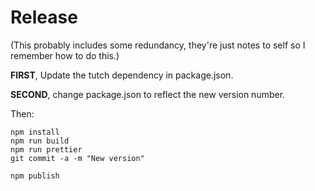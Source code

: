 # Release

(This probably includes some redundancy, they're just notes to self so I remember how to do this.)

**FIRST**, Update the tutch dependency in package.json.

**SECOND**, change package.json to reflect the new version number.

Then:

```
npm install
npm run build
npm run prettier
git commit -a -m "New version"

npm publish
```
